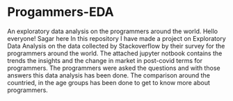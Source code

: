 # Progammers-EDA
An exploratory data analysis on the programmers around the world.
Hello everyone! Sagar here
In this repository I have made a project on Exploratory Data Analysis on the data collected by Stackoverflow by their survey for the programmers around the world. The attached jupyter notbook contains the trends the insights and the change in market in post-covid terms for programmers. The programmers were asked the questions and with those answers this data analysis has been done. The comparison around the countried, in the age groups has been done to get to know more about programmers.
